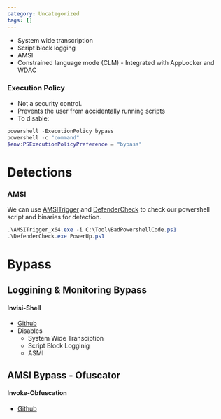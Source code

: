 ```yaml
---
category: Uncategorized
tags: []
---
```

- System wide transcription
- Script block logging
- AMSI
- Constrained language mode (CLM) - Integrated with AppLocker and WDAC

### Execution Policy
- Not a security control.
- Prevents the user from accidentally running scripts
- To disable: 
```powershell
powershell -ExecutionPolicy bypass
powershell -c "command"
$env:PSExecutionPolicyPreference = "bypass"
```

# Detections
### AMSI
We can use [AMSITrigger](https://github.com/RythmStick/AMSITrigger) and [DefenderCheck](https://github.com/matterpreter/DefenderCheck) to check our powershell script and binaries for detection.
```powershell
.\AMSITrigger_x64.exe -i C:\Tool\BadPowershellCode.ps1
.\DefenderCheck.exe PowerUp.ps1
```
# Bypass
## Loggining & Monitoring Bypass
#### Invisi-Shell
- [Github](https://github.com/OmerYa/Invisi-Shell)
- Disables
	- System Wide Transciption
	- Script Block Logginig
	- ASMI
## AMSI Bypass - Ofuscator
#### Invoke-Obfuscation
- [Github](https://github.com/danielbohannon/Invoke-Obfuscation)